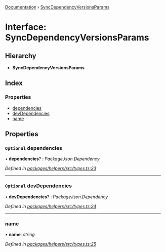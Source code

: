 [Documentation](../README.md) › [SyncDependencyVersionsParams](syncdependencyversionsparams.md)

# Interface: SyncDependencyVersionsParams

## Hierarchy

* **SyncDependencyVersionsParams**

## Index

### Properties

* [dependencies](syncdependencyversionsparams.md#optional-dependencies)
* [devDependencies](syncdependencyversionsparams.md#optional-devdependencies)
* [name](syncdependencyversionsparams.md#name)

## Properties

### `Optional` dependencies

• **dependencies**? : *PackageJson.Dependency*

*Defined in [packages/helpers/src/types.ts:23](https://github.com/dylanaubrey/repodog/blob/9e12887/packages/helpers/src/types.ts#L23)*

___

### `Optional` devDependencies

• **devDependencies**? : *PackageJson.Dependency*

*Defined in [packages/helpers/src/types.ts:24](https://github.com/dylanaubrey/repodog/blob/9e12887/packages/helpers/src/types.ts#L24)*

___

###  name

• **name**: *string*

*Defined in [packages/helpers/src/types.ts:25](https://github.com/dylanaubrey/repodog/blob/9e12887/packages/helpers/src/types.ts#L25)*
